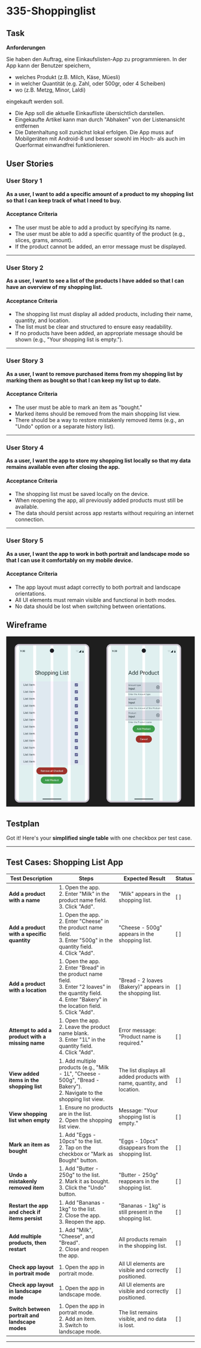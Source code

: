 # 335-Shoppinglist
## Task
**Anforderungen**

 Sie haben den Auftrag, eine Einkaufslisten-App zu programmieren. In der App
kann der Benutzer speichern,

- welches Produkt (z.B. Milch, Käse, Müesli)
-  in welcher Quantität (e.g. Zahl, oder 500gr, oder 4 Scheiben)
-  wo (z.B. Metzg, Minor, Laldi) 

eingekauft werden soll.

- Die App soll die aktuelle Einkaufliste übersichtlich darstellen.
- Eingekaufte Artikel kann man durch "Abhaken" von der Listenansicht entfernen
- Die Datenhaltung soll zunächst lokal erfolgen. Die App muss auf Mobilgeräten
mit Android-8 und besser sowohl im Hoch- als auch im Querformat einwandfrei
funktionieren.
## User Stories 

### **User Story 1**  
**As a user, I want to add a specific amount of a product to my shopping list so that I can keep track of what I need to buy.**  

#### **Acceptance Criteria**  
- The user must be able to add a product by specifying its name.  
- The user must be able to add a specific quantity of the product (e.g., slices, grams, amount).  
- If the product cannot be added, an error message must be displayed.  

---

### **User Story 2**  
**As a user, I want to see a list of the products I have added so that I can have an overview of my shopping list.**  

#### **Acceptance Criteria**  
- The shopping list must display all added products, including their name, quantity, and location.  
- The list must be clear and structured to ensure easy readability.  
- If no products have been added, an appropriate message should be shown (e.g., "Your shopping list is empty.").  

---

### **User Story 3**  
**As a user, I want to remove purchased items from my shopping list by marking them as bought so that I can keep my list up to date.**  

#### **Acceptance Criteria**  
- The user must be able to mark an item as "bought."  
- Marked items should be removed from the main shopping list view.  
- There should be a way to restore mistakenly removed items (e.g., an "Undo" option or a separate history list).  

---

### **User Story 4**  
**As a user, I want the app to store my shopping list locally so that my data remains available even after closing the app.**  

#### **Acceptance Criteria**  
- The shopping list must be saved locally on the device.  
- When reopening the app, all previously added products must still be available.  
- The data should persist across app restarts without requiring an internet connection.  

---

### **User Story 5**  
**As a user, I want the app to work in both portrait and landscape mode so that I can use it comfortably on my mobile device.**  

#### **Acceptance Criteria**  
- The app layout must adapt correctly to both portrait and landscape orientations.  
- All UI elements must remain visible and functional in both modes.  
- No data should be lost when switching between orientations.  

## Wireframe
![Wireframe](Images/Wireframe.png)
## Testplan
Got it! Here's your **simplified single table** with one checkbox per test case.  

---

## **Test Cases: Shopping List App**  

| Test Description | Steps | Expected Result | Status |
|-----------------|-------|----------------|--------|
| **Add a product with a name** | 1. Open the app.<br>2. Enter "Milk" in the product name field.<br>3. Click "Add". | "Milk" appears in the shopping list. | [ ] |
| **Add a product with a specific quantity** | 1. Open the app.<br>2. Enter "Cheese" in the product name field.<br>3. Enter "500g" in the quantity field.<br>4. Click "Add". | "Cheese - 500g" appears in the shopping list. | [ ] |
| **Add a product with a location** | 1. Open the app.<br>2. Enter "Bread" in the product name field.<br>3. Enter "2 loaves" in the quantity field.<br>4. Enter "Bakery" in the location field.<br>5. Click "Add". | "Bread - 2 loaves (Bakery)" appears in the shopping list. | [ ] |
| **Attempt to add a product with a missing name** | 1. Open the app.<br>2. Leave the product name blank.<br>3. Enter "1L" in the quantity field.<br>4. Click "Add". | Error message: "Product name is required." | [ ] |
| **View added items in the shopping list** | 1. Add multiple products (e.g., "Milk - 1L", "Cheese - 500g", "Bread - Bakery").<br>2. Navigate to the shopping list view. | The list displays all added products with name, quantity, and location. | [ ] |
| **View shopping list when empty** | 1. Ensure no products are in the list.<br>2. Open the shopping list view. | Message: "Your shopping list is empty." | [ ] |
| **Mark an item as bought** | 1. Add "Eggs - 10pcs" to the list.<br>2. Tap on the checkbox or "Mark as Bought" button. | "Eggs - 10pcs" disappears from the shopping list. | [ ] |
| **Undo a mistakenly removed item** | 1. Add "Butter - 250g" to the list.<br>2. Mark it as bought.<br>3. Click the "Undo" button. | "Butter - 250g" reappears in the shopping list. | [ ] |
| **Restart the app and check if items persist** | 1. Add "Bananas - 1kg" to the list.<br>2. Close the app.<br>3. Reopen the app. | "Bananas - 1kg" is still present in the shopping list. | [ ] |
| **Add multiple products, then restart** | 1. Add "Milk", "Cheese", and "Bread".<br>2. Close and reopen the app. | All products remain in the shopping list. | [ ] |
| **Check app layout in portrait mode** | 1. Open the app in portrait mode. | All UI elements are visible and correctly positioned. | [ ] |
| **Check app layout in landscape mode** | 1. Open the app in landscape mode. | All UI elements are visible and correctly positioned. | [ ] |
| **Switch between portrait and landscape modes** | 1. Open the app in portrait mode.<br>2. Add an item.<br>3. Switch to landscape mode. | The list remains visible, and no data is lost. | [ ] |

---
